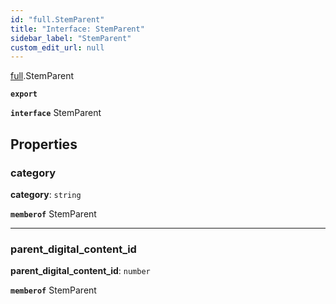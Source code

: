 ```yaml
---
id: "full.StemParent"
title: "Interface: StemParent"
sidebar_label: "StemParent"
custom_edit_url: null
---
```


[full](../namespaces/full.md).StemParent

**`export`**

**`interface`** StemParent

## Properties

### category

 **category**: `string`

**`memberof`** StemParent

___

### parent\_digital_content\_id

 **parent\_digital_content\_id**: `number`

**`memberof`** StemParent
